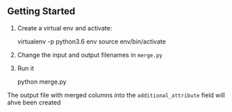 ## Getting Started

1. Create a virtual env and activate:

	virtualenv -p python3.6 env
	source env/bin/activate

2. Change the input and output filenames in `merge.py`

3. Run it

	python merge.py

The output file with merged columns into the `additional_attribute` field will ahve been created
